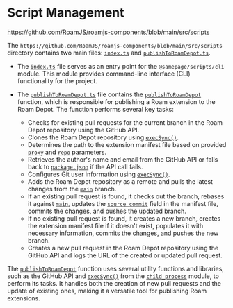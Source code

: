 # Script Management

https://github.com/RoamJS/roamjs-components/blob/main/src/scripts

The `https://github.com/RoamJS/roamjs-components/blob/main/src/scripts` directory contains two main files: [`index.ts`](https://github.com/RoamJS/roamjs-components/blob/main/src/dom/index.ts#L0) and [`publishToRoamDepot.ts`](https://github.com/RoamJS/roamjs-components/blob/main/src/scripts/publishToRoamDepot.ts#L0).

- The [`index.ts`](https://github.com/RoamJS/roamjs-components/blob/main/src/dom/index.ts#L0) file serves as an entry point for the `@samepage/scripts/cli` module. This module provides command-line interface (CLI) functionality for the project.

- The [`publishToRoamDepot.ts`](https://github.com/RoamJS/roamjs-components/blob/main/src/scripts/publishToRoamDepot.ts#L0) file contains the [`publishToRoamDepot`](https://github.com/RoamJS/roamjs-components/blob/main/src/scripts/publishToRoamDepot.ts#L15) function, which is responsible for publishing a Roam extension to the Roam Depot. The function performs several key tasks:
  - Checks for existing pull requests for the current branch in the Roam Depot repository using the GitHub API.
  - Clones the Roam Depot repository using [`execSync()`](https://github.com/RoamJS/roamjs-components/blob/main/src/scripts/publishToRoamDepot.ts#L5).
  - Determines the path to the extension manifest file based on provided [`proxy`](https://github.com/RoamJS/roamjs-components/blob/main/src/scripts/publishToRoamDepot.ts#L19) and [`repo`](https://github.com/RoamJS/roamjs-components/blob/main/src/scripts/publishToRoamDepot.ts#L17) parameters.
  - Retrieves the author's name and email from the GitHub API or falls back to [`package.json`](/roamjs-components/package.json#L109) if the API call fails.
  - Configures Git user information using [`execSync()`](https://github.com/RoamJS/roamjs-components/blob/main/src/scripts/publishToRoamDepot.ts#L5).
  - Adds the Roam Depot repository as a remote and pulls the latest changes from the [`main`](/roamjs-components/package.json#L5) branch.
  - If an existing pull request is found, it checks out the branch, rebases it against [`main`](/roamjs-components/package.json#L5), updates the [`source_commit`](https://github.com/RoamJS/roamjs-components/blob/main/src/scripts/publishToRoamDepot.ts#L70) field in the manifest file, commits the changes, and pushes the updated branch.
  - If no existing pull request is found, it creates a new branch, creates the extension manifest file if it doesn't exist, populates it with necessary information, commits the changes, and pushes the new branch.
  - Creates a new pull request in the Roam Depot repository using the GitHub API and logs the URL of the created or updated pull request.

The [`publishToRoamDepot`](https://github.com/RoamJS/roamjs-components/blob/main/src/scripts/publishToRoamDepot.ts#L15) function uses several utility functions and libraries, such as the GitHub API and [`execSync()`](https://github.com/RoamJS/roamjs-components/blob/main/src/scripts/publishToRoamDepot.ts#L5) from the [`child_process`](https://github.com/RoamJS/roamjs-components/blob/main/src/scripts/publishToRoamDepot.ts#L5) module, to perform its tasks. It handles both the creation of new pull requests and the update of existing ones, making it a versatile tool for publishing Roam extensions.
